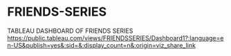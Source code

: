 # FRIENDS-SERIES
TABLEAU DASHBOARD OF FRIENDS SERIES
https://public.tableau.com/views/FRIENDSSERIES/Dashboard1?:language=en-US&publish=yes&:sid=&:display_count=n&:origin=viz_share_link
